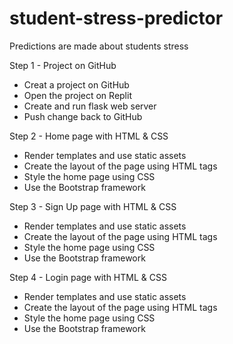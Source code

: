 # student-stress-predictor
Predictions are made about students stress

Step 1 - Project on GitHub
  * Creat a project on GitHub
  * Open the project on Replit
  * Create and run flask web server
  * Push change back to GitHub

Step 2 - Home page with HTML & CSS
  * Render templates and use static assets
  * Create the layout of the page using HTML tags
  * Style the home page using CSS
  * Use the Bootstrap framework

Step 3 - Sign Up page with HTML & CSS
  * Render templates and use static assets
  * Create the layout of the page using HTML tags
  * Style the home page using CSS
  * Use the Bootstrap framework

Step 4 - Login page with HTML & CSS
  * Render templates and use static assets
  * Create the layout of the page using HTML tags
  * Style the home page using CSS
  * Use the Bootstrap framework
